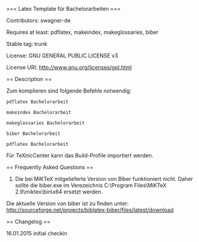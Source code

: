 === Latex Template für Bachelorarbeiten ===

Contributors: swagner-de

Requires at least: pdflatex, makeindex, makeglossaries, biber

Stable tag: trunk

License: GNU GENERAL PUBLIC LICENSE v3

License URI: http://www.gnu.org/licenses/gpl.html



== Description ==

Zum komplieren sind folgende Befehle notwendig:

	pdflatex Bachelorarbeit
	
	makeindex Bachelorarbeit
	
	makeglossaries Bachelorarbeit
	
	biber Bachelorarbeit
	
	pdflatex Bachelorarbeit

	
Für TeXnicCenter kann das Build-Profile importiert werden.




== Frequently Asked Questions ==

1. Die bei MiKTeX mitgelieferte Version von Biber funktioniert nicht. Daher sollte die biber.exe im
Verezeichnis C:\Program Files\MiKTeX 2.9\miktex\bin\x64 ersetzt werden.

Die aktuelle Version von biber ist zu finden unter: http://sourceforge.net/projects/biblatex-biber/files/latest/download


== Changelog ==

16.01.2015	initial checkin
